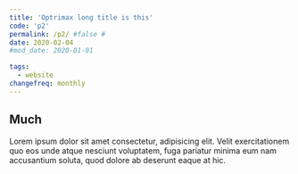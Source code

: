 ```yaml
---
title: 'Optrimax long title is this'
code: 'p2'
permalink: /p2/ #false #
date: 2020-02-04
#mod_date: 2020-01-01

tags: 
  - website
changefreq: monthly
---
```


## Much

Lorem ipsum dolor sit amet consectetur, adipisicing elit. Velit exercitationem quo eos unde atque nesciunt voluptatem, fuga pariatur minima eum nam accusantium soluta, quod dolore ab deserunt eaque at hic.